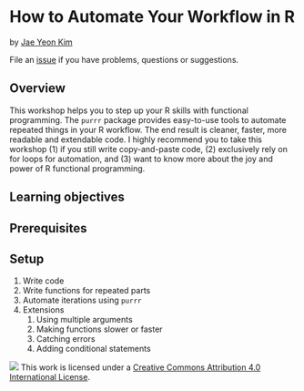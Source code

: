 # How to Automate Your Workflow in R

by [Jae Yeon Kim](https://jaeyk.github.io/)

File an [issue](https://github.com/dlab-berkeley/automating-workflows-in-R/issues) if you have problems, questions or suggestions.

## Overview

This workshop helps you to step up your R skills with functional programming. The `purrr` package provides easy-to-use tools to automate repeated things in your R workflow. The end result is cleaner, faster, more readable and extendable code. I highly recommend you to take this workshop (1) if you still write copy-and-paste code, (2) exclusively rely on for loops for automation, and (3) want to know more about the joy and power of R functional programming.

## Learning objectives 

## Prerequisites

## Setup 
1. Write code 
2. Write functions for repeated parts 
3. Automate iterations using `purrr`
4. Extensions
    1. Using multiple arguments 
    2. Making functions slower or faster 
    3. Catching errors 
    4. Adding conditional statements 
    
![](https://i.creativecommons.org/l/by/4.0/88x31.png) This work is licensed under a [Creative Commons Attribution 4.0 International License](https://creativecommons.org/licenses/by/4.0/).
